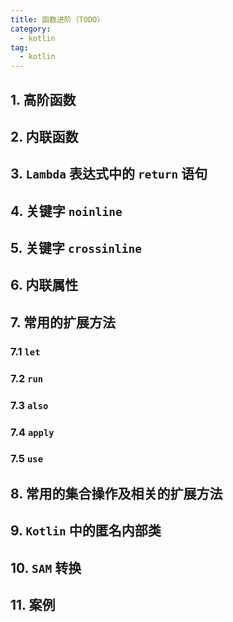 ```yaml
---
title: 函数进阶（TODO）
category: 
  - kotlin
tag:
  - kotlin
---
```


## 1. 高阶函数

## 2. 内联函数

## 3. `Lambda` 表达式中的 `return` 语句

## 4. 关键字 `noinline`

## 5. 关键字 `crossinline`

## 6. 内联属性

## 7. 常用的扩展方法

### 7.1 `let`

### 7.2 `run`

### 7.3 `also`

### 7.4 `apply`

### 7.5 `use`

## 8. 常用的集合操作及相关的扩展方法

## 9. `Kotlin` 中的匿名内部类

## 10. `SAM` 转换

## 11. 案例